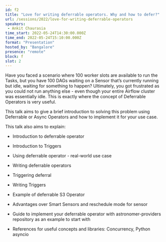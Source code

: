 ```yaml
---
id: f2
title: "Love for writing deferrable operators. Why and how to defer?"
url: /sessions/2022/love-for-writing-deferrable-operators
speakers:
 - Ankit Chaurasia
time_start: 2022-05-24T14:30:00.000Z
time_end: 2022-05-24T15:10:00.000Z
format: "Presentation"
hosted_by: "Bangalore"
presence: "remote"
block: f
slot: 2
---
```


Have you faced a scenario where 100 worker slots are available to run the Tasks, but you have 100 DAGs waiting on a Sensor that’s currently running but idle, waiting for something to happen? Ultimately, you got frustrated as you could not run anything else - even though your entire Airflow cluster was essentially idle. This is exactly where the concept of Deferrable Operators is very useful. 
 
 
 
 This talk aims to give a brief introduction to solving this problem using Deferrable or Async Operators and how to implement it for your use case.
 
 
 
 This talk also aims to explain:
 
 - Introduction to deferrable operator
 
 - Introduction to Triggers
 
 - Using deferrable operator - real-world use case
 
 - Writing deferrable operators
 
  - Triggering deferral
 
  - Writing Triggers
 
 - Example of deferrable S3 Operator
 
 - Advantages over Smart Sensors and reschedule mode for sensor
 
 - Guide to implement your deferrable operator with astronomer-providers repository as an example to start with
 
 - References for useful concepts and libraries: Concurrency, Python asyncio
